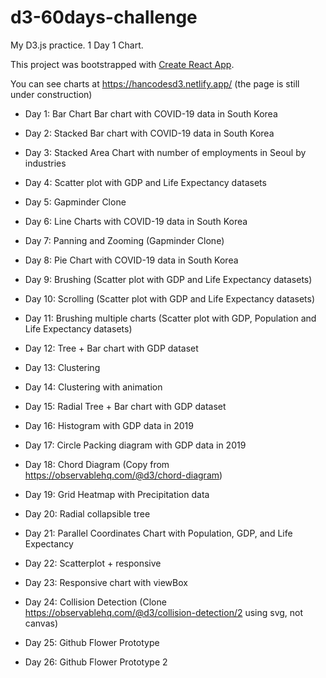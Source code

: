 # d3-60days-challenge

My D3.js practice. 1 Day 1 Chart. 

This project was bootstrapped with [Create React App](https://github.com/facebook/create-react-app).

You can see charts at https://hancodesd3.netlify.app/ (the page is still under construction)

- Day 1: Bar Chart Bar chart with COVID-19 data in South Korea

- Day 2: Stacked Bar chart with COVID-19 data in South Korea

- Day 3: Stacked Area Chart with number of employments in Seoul by industries

- Day 4: Scatter plot with GDP and Life Expectancy datasets

- Day 5: Gapminder Clone

- Day 6: Line Charts with COVID-19 data in South Korea

- Day 7: Panning and Zooming (Gapminder Clone)

- Day 8: Pie Chart with COVID-19 data in South Korea

- Day 9: Brushing (Scatter plot with GDP and Life Expectancy datasets)

- Day 10: Scrolling (Scatter plot with GDP and Life Expectancy datasets)

- Day 11: Brushing multiple charts (Scatter plot with GDP, Population and Life Expectancy datasets)

- Day 12: Tree + Bar chart with GDP dataset

- Day 13: Clustering

- Day 14: Clustering with animation

- Day 15: Radial Tree + Bar chart with GDP dataset

- Day 16: Histogram with GDP data in 2019

- Day 17: Circle Packing diagram with GDP data in 2019

- Day 18: Chord Diagram (Copy from https://observablehq.com/@d3/chord-diagram)

- Day 19: Grid Heatmap with Precipitation data

- Day 20: Radial collapsible tree

- Day 21: Parallel Coordinates Chart with Population, GDP, and Life Expectancy

- Day 22: Scatterplot + responsive

- Day 23: Responsive chart with viewBox

- Day 24: Collision Detection (Clone https://observablehq.com/@d3/collision-detection/2 using svg, not canvas)

- Day 25: Github Flower Prototype

- Day 26: Github Flower Prototype 2
